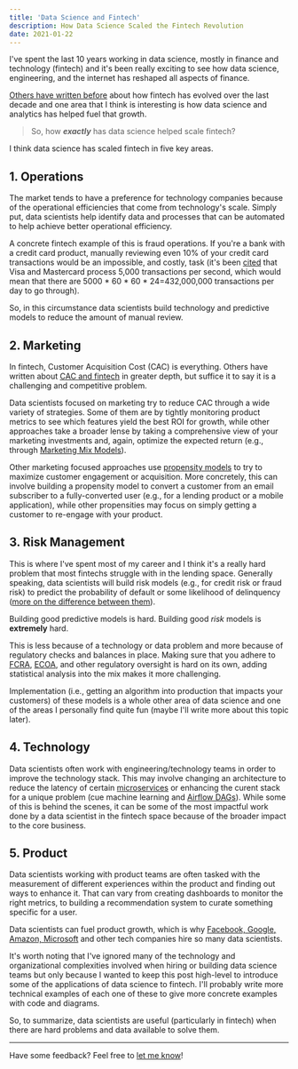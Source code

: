 ```yaml
---
title: 'Data Science and Fintech'
description: How Data Science Scaled the Fintech Revolution
date: 2021-01-22
---
```


I've spent the last 10 years working in data science, mostly in finance and technology (fintech) and it's been really exciting to see how data science, engineering, and the internet has reshaped all aspects of finance.

[Others have written before](https://fintechtoday.substack.com/p/part-1-what-is-fintech-30-anyway) about how fintech has evolved over the last decade and one area that I think is interesting is how data science and analytics has helped fuel that growth.

>So, how ***exactly*** has data science helped scale fintech?

I think data science has scaled fintech in five key areas.

## 1. Operations<a name="Operations"></a>

The market tends to have a preference for technology companies because of the operational efficiencies that come from technology's scale. Simply put, data scientists help identify data and processes that can be automated to help achieve better operational efficiency.

A concrete fintech example of this is fraud operations. If you're a bank with a credit card product, manually reviewing even 10% of your credit card transactions would be an impossible, and costly, task (it's been [cited](https://www.marketwatch.com/story/why-bitcoin-wont-displace-visa-or-mastercard-soon-2017-12-15) that Visa and Mastercard process 5,000 transactions per second, which would mean that there are 5000 * 60 * 60 * 24=432,000,000 transactions per day to go through).

So, in this circumstance data scientists build technology and predictive models to reduce the amount of manual review.

## 2. Marketing<a name="Marketing"></a>

In fintech, Customer Acquisition Cost (CAC) is everything. Others have written about [CAC and fintech](https://medium.com/unifimoney/the-no-cac-bank-5e0e577d5473) in greater depth, but suffice it to say it is a challenging and competitive problem.

Data scientists focused on marketing try to reduce CAC through a wide variety of strategies.
Some of them are by tightly monitoring product metrics to see which features yield the best ROI for growth, while other approaches take a broader lense by taking a comprehensive view of your marketing investments and, again, optimize the expected return (e.g., through [Marketing Mix Models](https://blog.hurree.co/blog/marketing-mix-modeling)).

Other marketing focused approaches use [propensity models](https://medium.com/the-official-integrate-ai-blog/heres-what-you-need-to-know-about-propensity-modeling-521ab660cb43) to try to maximize customer engagement or acquisition. More concretely, this can involve building a propensity model to convert a customer from an email subscriber to a fully-converted user (e.g., for a lending product or a mobile application), while other propensities may focus on simply getting a customer to re-engage with your product.

## 3. Risk Management<a name="Risk-Management"></a>

This is where I've spent most of my career and I think it's a really hard problem that most fintechs struggle with in the lending space.
Generally speaking, data scientists will build risk models (e.g., for credit risk or fraud risk) to predict the probability of default or some likelihood of delinquency ([more on the difference between them](https://www.investopedia.com/ask/answers/062315/what-are-differences-between-delinquency-and-default.asp)).

Building good predictive models is hard. Building good *risk* models is **extremely** hard.

This is less because of a technology or data problem and more because of regulatory checks and balances in place. Making sure that you adhere to [FCRA](https://www.ftc.gov/enforcement/statutes/fair-credit-reporting-act), [ECOA](https://uscode.house.gov/view.xhtml?req=granuleid%3AUSC-prelim-title15-chapter41-subchapter4&edition=prelim), and other regulatory oversight is hard on its own, adding statistical analysis into the mix makes it more challenging.

Implementation (i.e., getting an algorithm into production that impacts your customers) of these models is a whole other area of data science and one of the areas I personally find quite fun (maybe I'll write more about this topic later).

## 4. Technology<a name="Technology"></a>

Data scientists often work with engineering/technology teams in order to improve the technology stack. This may involve changing an architecture to reduce the latency of certain [microservices](https://microservices.io/) or enhancing the curent stack for a unique problem (cue machine learning and [Airflow DAGs](https://airflow.apache.org)).
While some of this is behind the scenes, it can be some of the most impactful work done by a data scientist in the fintech space because of the broader impact to the core business.

## 5. Product<a name="Product"></a>

Data scientists working with product teams are often tasked with the measurement of different experiences within the product and finding out ways to enhance it. That can vary from creating dashboards to monitor the right metrics, to building a recommendation system to curate something specific for a user. 

Data scientists can fuel product growth, which is why [Facebook, Google, Amazon, Microsoft](https://www.datasciencedegreeprograms.net/lists/five-of-the-largest-companies-that-employ-data-scientists/) and other tech companies hire so many data scientists.

It's worth noting that I've ignored many of the technology and organizational complexities involved when hiring or building data science teams but only because I wanted to keep this post high-level to introduce some of the applications of data science to fintech. I'll probably write more technical examples of each one of these to give more concrete examples with code and diagrams. 

So, to summarize, data scientists are useful (particularly in fintech) when there are hard problems and data available to solve them.

***
Have some feedback? Feel free to [let me know](https://twitter.com/franciscojarceo)!